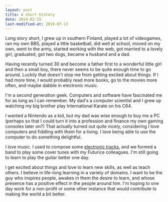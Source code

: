 ```yaml
---
layout: post
title: A short history
date: 2014-02-25
last-modified-at: 2019-07-13
---
```


Long story short, I grew up in southern Finland, played a lot of videogames, ran my own BBS, played a little basketball, did well at school, moved on my own, went to the army, started working with the web, got married to a lovely girl, graduated, got two dogs, became a husband and a dad.

Having recently turned 30 and become a father first to a wonderful little girl and then a small boy, there never seems to be quite enough time to go around. Luckily that doesn't stop me from getting excited about things. If I had more time, I would probably read more books, go to the movies more often, and maybe dabble in electronic music.

I'm a second generation geek. Computers and software have fascinated me for as long as I can remember. My dad's a computer scientist and I grew up watching my big brother play International Karate on his C64.

I wanted a Nintendo as a kid, but my dad was wise enough to buy me a PC (perhaps so that I could turn it into a profession and finance my own gaming consoles later on?) That actually turned out quite nicely, considering I love computers and fiddling with them for a living. I love being able to use the computer to do something delightful.

I love music. I used to compose some [electronic tracks](http://rapumies.com), and we formed a band to play some cover tunes with my Futurice colleagues. I'm still going to learn to play the guitar better one day.

I get excited about things and love to learn new skills, as well as teach others. I believe in life-long learning in a variety of domains. I want to be the guy who inspires people, awakes in them the desire to learn, and whose presence has a positive effect in the people around him. I'm hoping to one day work for a non-profit or some other instance that would contribute to making the world a bit better.
